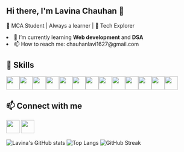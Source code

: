 
  ## Hi there, I'm Lavina Chauhan 👋
  🌱 MCA Student | Always a learner | 🚀 Tech Explorer
  
  <li>🌱 I’m currently learning <b>Web development</b> and <b>DSA</b></li>
  <li>📫 How to reach me: chauhanlavi1627@gmail.com </li>

  
  ## 🚀 Skills  
<div style = "display : flex">
    <!-- c -->
  <img src="https://cdn.jsdelivr.net/gh/devicons/devicon@latest/icons/c/c-original.svg" height = "35px" width = "35px"/>
  
  <!-- c++ -->
  <img src="https://cdn.jsdelivr.net/gh/devicons/devicon@latest/icons/cplusplus/cplusplus-original.svg" height = "35px" width = "35px"/>
  
  <!-- python -->
  <img src="https://cdn.jsdelivr.net/gh/devicons/devicon@latest/icons/python/python-original.svg" height = "35px" width = "35px"/>
  
  <!-- html -->
  <img src="https://cdn.jsdelivr.net/gh/devicons/devicon@latest/icons/html5/html5-original.svg" height = "35px" width = "35px"/>
  
  <!-- css -->
  <img src="https://cdn.jsdelivr.net/gh/devicons/devicon@latest/icons/css3/css3-original.svg" height = "35px" width = "35px"/>
  
  <!-- javascript -->
  <img src="https://cdn.jsdelivr.net/gh/devicons/devicon@latest/icons/javascript/javascript-original.svg" height = "35px" width = "35px"/>
    
  <!-- react-->
  <img src="https://cdn.jsdelivr.net/gh/devicons/devicon@latest/icons/react/react-original.svg" height = "35px" width = "35px"/>
            
  <!-- tailwind -->
   <img src="https://cdn.jsdelivr.net/gh/devicons/devicon@latest/icons/tailwindcss/tailwindcss-original-wordmark.svg" height = "35px" width = "35px"/>
            
  <!-- node.js -->
  
  <!-- express.js -->
  
  <!-- mongo db -->
  <img src="https://cdn.jsdelivr.net/gh/devicons/devicon@latest/icons/mongodb/mongodb-original.svg" height = "35px" width = "35px"/>
            
  <!-- sql -->
   <img src="https://cdn.jsdelivr.net/gh/devicons/devicon@latest/icons/mysql/mysql-original.svg" height = "35px" width = "35px" />
            
  <!-- git -->
  <img src="https://cdn.jsdelivr.net/gh/devicons/devicon@latest/icons/git/git-original.svg" height = "35px" width = "35px"/>
            
  <!-- github -->
  <img src="https://cdn.jsdelivr.net/gh/devicons/devicon@latest/icons/github/github-original.svg" height = "35px" width = "35px"/>
            
  <!-- vs code -->
  <img src="https://cdn.jsdelivr.net/gh/devicons/devicon@latest/icons/vscode/vscode-original.svg" height = "35px" width = "35px" />
</div>

          

          
  ## 📫 Connect with me  
  <a href = "https://www.linkedin.com/in/lavinachauhan/"> <img src="https://cdn.jsdelivr.net/gh/devicons/devicon@latest/icons/linkedin/linkedin-original.svg" height = "35px" width = "35px"/></a>
  <a href = "https://leetcode.com/u/lavinachauhan/"> <img src="https://cdn.jsdelivr.net/gh/devicons/devicon@latest/icons/leetcode/leetcode-original.svg" height = "35px" width = "35px" /></a>

          
![Lavina's GitHub stats](https://github-readme-stats.vercel.app/api?username=lavinachauhan&show_icons=true&theme=radical)     ![Top Langs](https://github-readme-stats.vercel.app/api/top-langs/?username=lavinachauhan&layout=compact&theme=radical) ![GitHub Streak](https://github-readme-streak-stats.herokuapp.com/?user=lavinachauhan&theme=radical)


<!--
**lavinachauhan/lavinachauhan** is a ✨ _special_ ✨ repository because its `README.md` (this file) appears on your GitHub profile.

Here are some ideas to get you started:

- 🔭 I’m currently working on ...
- 🌱 I’m currently learning full stack web development
- 👯 I’m looking to collaborate on ...
- 🤔 I’m looking for help with ...
- 💬 Ask me about ...
- 📫 How to reach me: ...
- 😄 Pronouns: ...
- ⚡ Fun fact: ...
-->

